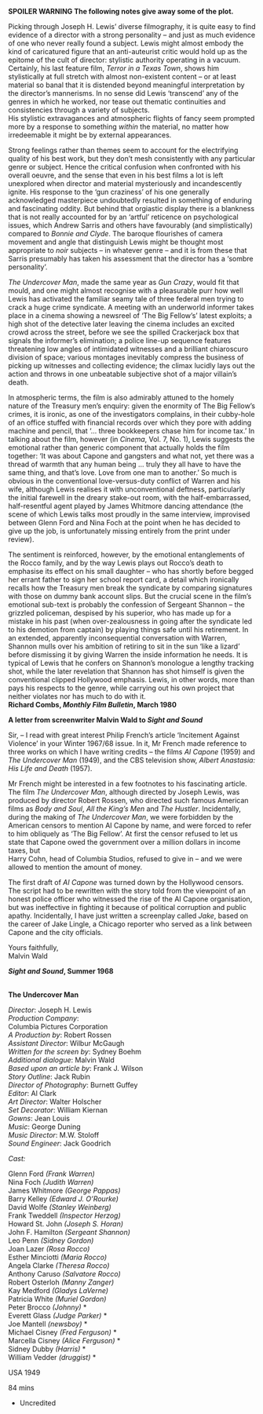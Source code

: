 

**SPOILER WARNING  The following notes give away some of the plot.**

Picking through Joseph H. Lewis’ diverse filmography, it is quite easy to find evidence of a director with a strong personality – and just as much evidence of one who never really found a subject. Lewis might almost embody the kind of caricatured figure that an anti-auteurist critic would hold up as the epitome of the cult of director: stylistic authority operating in a vacuum. Certainly, his last feature film, _Terror in a Texas Town_, shows him stylistically at full stretch with almost non-existent content – or at least material so banal that it is distended beyond meaningful interpretation by the director’s mannerisms. In no sense did Lewis ‘transcend’ any of the genres in which he worked, nor tease out thematic continuities and consistencies through a variety of subjects.  
His stylistic extravagances and atmospheric flights of fancy seem prompted more by a response to something _within_ the material, no matter how irredeemable it might be by external appearances.

Strong feelings rather than themes seem to account for the electrifying quality of his best work, but they don’t mesh consistently with any particular genre or subject. Hence the critical confusion when confronted with his overall oeuvre, and the sense that even in his best films a lot is left unexplored when director and material mysteriously and incandescently ignite. His response to the ‘gun craziness’ of his one generally acknowledged masterpiece undoubtedly resulted in something of enduring and fascinating oddity. But behind that orgiastic display there is a blankness that is not really accounted for by an ‘artful’ reticence on psychological issues, which Andrew Sarris and others have favourably (and simplistically) compared to _Bonnie and Clyde_. The baroque flourishes of camera movement and angle that distinguish Lewis might be thought most appropriate to _noir_ subjects – in whatever genre – and it is from these that Sarris presumably has taken his assessment that the director has a ‘sombre personality’.

_The Undercover Man_, made the same year as _Gun Crazy_, would fit that mould, and one might almost recognise with a pleasurable purr how well Lewis has activated the familiar seamy tale of three federal men trying to crack a huge crime syndicate. A meeting with an underworld informer takes place in a cinema showing a newsreel of ‘The Big Fellow’s’ latest exploits; a high shot of the detective later leaving the cinema includes an excited crowd across the street, before we see the spilled Crackerjack box that signals the informer’s elimination; a police line-up sequence features threatening low angles of intimidated witnesses and a brilliant chiaroscuro division of space; various montages inevitably compress the business of picking up witnesses and collecting evidence; the climax lucidly lays out the action and throws in one unbeatable subjective shot of a major villain’s death.

In atmospheric terms, the film is also admirably attuned to the homely nature of the Treasury men’s enquiry: given the enormity of The Big Fellow’s crimes, it is ironic, as one of the investigators complains, in their cubby-hole of an office stuffed with financial records over which they pore with adding machine and pencil, that ‘... three bookkeepers chase him for income tax.’ In talking about the film, however (in _Cinema_, Vol. 7, No. 1), Lewis suggests the emotional rather than generic component that actually holds the film together: ‘It was about Capone and gangsters and what not, yet there was a thread of warmth that any human being ... truly they all have to have the same thing, and that’s love. Love from one man to another.’ So much is obvious in the conventional love-versus-duty conflict of Warren and his wife, although Lewis realises it with unconventional deftness, particularly the initial farewell in the dreary stake-out room, with the half-embarrassed, half-resentful agent played by James Whitmore dancing attendance (the scene of which Lewis talks most proudly in the same interview, improvised between Glenn Ford and Nina Foch at the point when he has decided to give up the job, is unfortunately missing entirely from the print under review).

The sentiment is reinforced, however, by the emotional entanglements of the Rocco family, and by the way Lewis plays out Rocco’s death to emphasise its effect on his small daughter – who has shortly before begged her errant father to sign her school report card, a detail which ironically recalls how the Treasury men break the syndicate by comparing signatures with those on dummy bank account slips. But the crucial scene in the film’s emotional sub-text is probably the confession of Sergeant Shannon – the grizzled policeman, despised by his superior, who has made up for a mistake in his past (when over-zealousness in going after the syndicate led to his demotion from captain) by playing things safe until his retirement. In an extended, apparently inconsequential conversation with Warren, Shannon mulls over his ambition of retiring to sit in the sun ‘like a lizard’ before dismissing it by giving Warren the inside information he needs. It is typical of Lewis that he confers on Shannon’s monologue a lengthy tracking shot, while the later revelation that Shannon has shot himself is given the conventional clipped Hollywood emphasis. Lewis, in other words, more than pays his respects to the genre, while carrying out his own project that neither violates nor has much to do with it.  
**Richard Combs, _Monthly Film Bulletin_, March 1980**

**A letter from screenwriter Malvin Wald to _Sight and Sound_**

Sir, – I read with great interest Philip French’s article ‘Incitement Against Violence’ in your Winter 1967/68 issue. In it, Mr French made reference to three works on which I have writing credits – the films _AI Capone_ (1959) and _The Undercover Man_ (1949), and the CBS television show, _Albert Anastasia: His Life and Death_ (1957).

Mr French might be interested in a few footnotes to his fascinating article.  
The film _The Undercover Man_, although directed by Joseph Lewis, was produced by director Robert Rossen, who directed such famous American films as _Body and Soul_, _All the King’s Men_ and _The Hustler_. Incidentally, during the making of _The Undercover Man_, we were forbidden by the American censors to mention AI Capone by name, and were forced to refer to him obliquely as ‘The Big Fellow’. At first the censor refused to let us state that Capone owed the government over a million dollars in income taxes, but  
Harry Cohn, head of Columbia Studios, refused to give in – and we were allowed to mention the amount of money.

The first draft of _AI Capone_ was turned down by the Hollywood censors.  
The script had to be rewritten with the story told from the viewpoint of an honest police officer who witnessed the rise of the AI Capone organisation, but was ineffective in fighting it because of political corruption and public apathy. Incidentally, I have just written a screenplay called _Jake_, based on the career of Jake Lingle, a Chicago reporter who served as a link between Capone and the city officials.

Yours faithfully,  
Malvin Wald

**_Sight and Sound_, Summer 1968**
<br><br>

**The Undercover Man**

_Director_: Joseph H. Lewis  
_Production Company_:  
Columbia Pictures Corporation  
_A Production by_: Robert Rossen  
_Assistant Director_: Wilbur McGaugh  
_Written for the screen by_: Sydney Boehm  
_Additional dialogue_: Malvin Wald  
_Based upon an article by_: Frank J. Wilson  
_Story Outline_: Jack Rubin  
_Director of Photography_: Burnett Guffey  
_Editor_: Al Clark  
_Art Director_: Walter Holscher  
_Set Decorator_: William Kiernan  
_Gowns_: Jean Louis  
_Music_: George Duning  
_Music Director_: M.W. Stoloff  
_Sound Engineer_: Jack Goodrich

_Cast:_

Glenn Ford _(Frank Warren)_  
Nina Foch _(Judith Warren)_  
James Whitmore _(George Pappas)_  
Barry Kelley _(Edward J. O’Rourke)_  
David Wolfe _(Stanley Weinberg)_  
Frank Tweddell _(Inspector Herzog)_  
Howard St. John _(Joseph S. Horan)_  
John F. Hamilton _(Sergeant Shannon)_  
Leo Penn _(Sidney Gordon)_  
Joan Lazer _(Rosa Rocco)_  
Esther Minciotti _(Maria Rocco)_  
Angela Clarke _(Theresa Rocco)_  
Anthony Caruso _(Salvatore Rocco)_  
Robert Osterloh _(Manny Zanger)_  
Kay Medford _(Gladys LaVerne)_  
Patricia White _(Muriel Gordon)_  
Peter Brocco _(Johnny)_ *  
Everett Glass _(Judge Parker)_ *  
Joe Mantell _(newsboy)_ *  
Michael Cisney _(Fred Ferguson)_ *  
Marcella Cisney _(Alice Ferguson)_ *  
Sidney Dubby _(Harris)_ *  
William Vedder _(druggist)_ *

USA 1949

84 mins

* Uncredited
<!--stackedit_data:
eyJoaXN0b3J5IjpbLTc3MTEzODE3OF19
-->